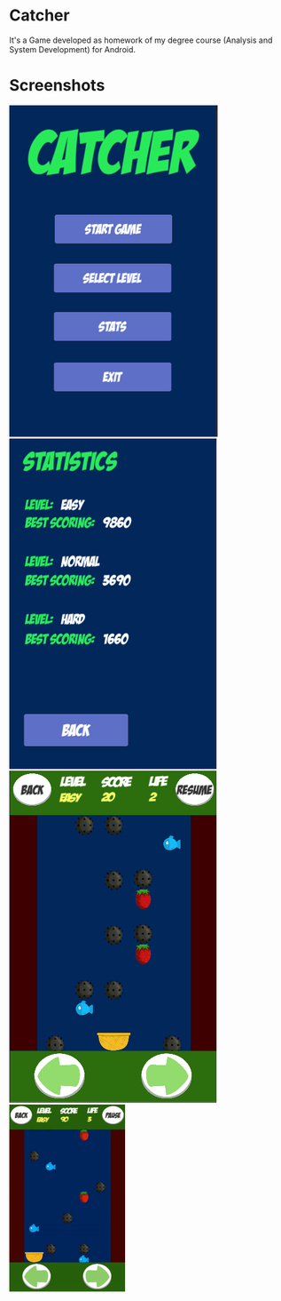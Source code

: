 # Catcher

It's a Game developed as homework of my degree course (Analysis and System Development) for Android.

# Screenshots

![Catcher](Screenshots/Capture1.PNG) ![Catcher](Screenshots/Capture2.PNG) ![Catcher](Screenshots/Capture3.PNG) ![Catcher](Screenshots/Capture4.gif)

